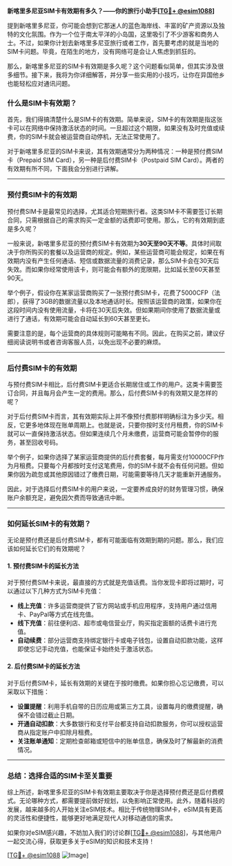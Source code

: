 **新喀里多尼亚SIM卡有效期有多久？——你的旅行小助手[[TG💪+ @esim1088](https://t.me/s/esim1088)]**

提到新喀里多尼亚，你可能会想到它那迷人的蓝色海岸线、丰富的矿产资源以及独特的文化氛围。作为一个位于南太平洋的小岛国，这里吸引了不少游客和商务人士。不过，如果你计划去新喀里多尼亚旅行或者工作，首先要考虑的就是当地的SIM卡问题。毕竟，在陌生的地方，没有网络可是会让人焦虑到抓狂的。

那么，新喀里多尼亚的SIM卡有效期是多久呢？这个问题看似简单，但其实涉及很多细节。接下来，我将为你详细解答，并分享一些实用的小技巧，让你在异国他乡也能轻松应对通讯问题。

### **什么是SIM卡有效期？**

首先，我们得搞清楚什么是SIM卡的有效期。简单来说，SIM卡的有效期是指这张卡可以在网络中保持激活状态的时间。一旦超过这个期限，如果没有及时充值或续费，你的SIM卡就会被运营商自动停机，无法正常使用了。

对于新喀里多尼亚的SIM卡来说，其有效期通常分为两种情况：一种是预付费SIM卡（Prepaid SIM Card），另一种是后付费SIM卡（Postpaid SIM Card）。两者的有效期有所不同，下面我会分别进行讲解。

---

### **预付费SIM卡的有效期**

预付费SIM卡是最常见的选择，尤其适合短期旅行者。这类SIM卡不需要签订长期合同，只需根据自己的需求购买一定金额的话费即可使用。那么，它的有效期到底是多久呢？

一般来说，新喀里多尼亚的预付费SIM卡有效期为**30天至90天不等**。具体时间取决于你所购买的套餐以及运营商的规定。例如，某些运营商可能会规定，如果在有效期内没有产生任何通话、短信或数据流量的消费记录，那么SIM卡会在30天后失效。而如果你经常使用该卡，则可能会有额外的宽限期，比如延长至60天甚至90天。

举个例子，假设你在某家运营商购买了一张预付费SIM卡，花费了5000CFP（法郎），获得了3GB的数据流量以及本地通话时长。按照该运营商的政策，如果你在这段时间内没有使用流量，卡将在30天后失效。但如果期间你使用了数据流量或进行了通话，有效期可能会自动延长到60天甚至更长。

需要注意的是，每个运营商的具体规则可能略有不同。因此，在购买之前，建议仔细阅读说明书或者咨询客服人员，以免出现不必要的麻烦。

---

### **后付费SIM卡的有效期**

与预付费SIM卡相比，后付费SIM卡更适合长期居住或工作的用户。这类卡需要签订合同，并且每月会产生一定的费用。那么，后付费SIM卡的有效期又是怎样的呢？

对于后付费SIM卡而言，其有效期实际上并不像预付费那样明确标注为多少天。相反，它更多地体现在账单周期上。也就是说，只要你按时支付月租费，你的SIM卡就可以一直保持激活状态。但如果连续几个月未缴费，运营商可能会暂停你的服务，甚至回收号码。

举个例子，如果你选择了某家运营商提供的后付费套餐，每月需支付10000CFP作为月租费。只要每个月都按时支付这笔费用，你的SIM卡就不会有任何问题。但如果你因为疏忽或其他原因错过了缴费日期，可能需要等待几天才能重新开通服务。

因此，对于选择后付费SIM卡的用户来说，一定要养成良好的财务管理习惯，确保账户余额充足，避免因欠费而导致通讯中断。

---

### **如何延长SIM卡的有效期？**

无论是预付费还是后付费SIM卡，都有可能面临有效期到期的问题。那么，我们应该如何延长它们的有效期呢？

#### **1. 预付费SIM卡的延长方法**

对于预付费SIM卡来说，最直接的方式就是充值话费。当你发现卡即将过期时，可以通过以下几种方式为SIM卡充值：

- **线上充值**：许多运营商提供了官方网站或手机应用程序，支持用户通过信用卡、PayPal等方式在线充值。
- **线下充值**：前往便利店、超市或电信营业厅，购买指定面额的话费卡进行充值。
- **自动续费**：部分运营商支持绑定银行卡或电子钱包，设置自动扣款功能，这样即使忘记手动充值，也能保证卡始终处于激活状态。

#### **2. 后付费SIM卡的延长方法**

对于后付费SIM卡，延长有效期的关键在于按时缴费。如果你担心忘记缴费，可以采取以下措施：

- **设置提醒**：利用手机自带的日历应用或第三方工具，设置每月的缴费提醒，确保不会错过截止日期。
- **开通自动扣款**：大多数银行和支付平台都支持自动扣款服务，你可以授权运营商从指定账户中扣除月租费。
- **关注账单通知**：定期检查邮箱或短信中的账单信息，确保及时了解最新的消费情况。

---

### **总结：选择合适的SIM卡至关重要**

综上所述，新喀里多尼亚的SIM卡有效期主要取决于你是选择预付费还是后付费模式。无论哪种方式，都需要提前做好规划，以免影响正常使用。此外，随着科技的发展，越来越多的人开始关注eSIM技术。相比于传统物理SIM卡，eSIM具有更高的灵活性和便捷性，能够更好地满足现代人对移动通信的需求。

如果你对eSIM感兴趣，不妨加入我们的讨论群[[TG💪+ @esim1088](https://t.me/s/esim1088)]，与其他用户一起交流心得，获取更多关于eSIM的知识和技术支持！

[[TG💪+ @esim1088](https://t.me/s/esim1088) ![Image](https://i.postimg.cc/4NQfJmqS/Snipaste-2025-05-13-00-14-12.png)]